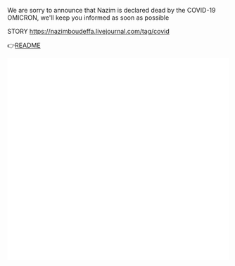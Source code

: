 We are sorry to announce that Nazim is declared dead by the COVID-19 OMICRON, we'll keep you informed as soon as possible

STORY https://nazimboudeffa.livejournal.com/tag/covid

👉[README](https://github.com/nazimboudeffa/nazimboudeffa/blob/main/README-dead.md)

<img src="https://raw.githubusercontent.com/nazimboudeffa/assets2/main/tipeee/Tipeee_kit_Bouton_FR/GIF/BoutonTip_SoutenezMoi_Tipeee.gif"/>
